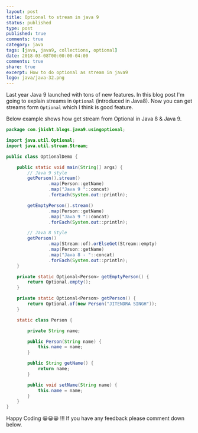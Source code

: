 ```yaml
---
layout: post
title: Optional to stream in java 9
status: published
type: post
published: true
comments: true
category: java
tags: [java, java9, collections, optional]
date: 2018-03-08T00:00:00-04:00
comments: true
share: true
excerpt: How to do optional as stream in java9
logo: java/java-32.png
---
```


Last year Java 9 launched with tons of new features. In this blog post I'm going to explain streams in `Optional` (introduced in Java8).
 Now you can get streams form `Optional` which I think is good feature.
 
Below example shows how get stream from Optional in Java 8 & Java 9.

```java
package com.jbisht.blogs.java9.usingoptional;

import java.util.Optional;
import java.util.stream.Stream;

public class OptionalDemo {

    public static void main(String[] args) {
        // Java 9 style
        getPerson().stream()
                .map(Person::getName)
                .map("Java 9 "::concat)
                .forEach(System.out::println);

        getEmptyPerson().stream()
                .map(Person::getName)
                .map("Java 9 "::concat)
                .forEach(System.out::println);

        // Java 8 Style
        getPerson()
                .map(Stream::of).orElseGet(Stream::empty)
                .map(Person::getName)
                .map("Java 8 - "::concat)
                .forEach(System.out::println);
    }

    private static Optional<Person> getEmptyPerson() {
        return Optional.empty();
    }

    private static Optional<Person> getPerson() {
        return Optional.of(new Person("JITENDRA SINGH"));
    }

    static class Person {

        private String name;

        public Person(String name) {
            this.name = name;
        }

        public String getName() {
            return name;
        }

        public void setName(String name) {
            this.name = name;
        }
    }
}

```

Happy Coding 😀😀😀 !!! If you have any feedback please comment down below.